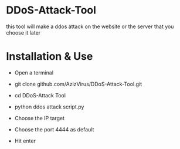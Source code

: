 # DDoS-Attack-Tool
this tool will make a ddos attack on the website or the server that you choose it later

# Installation & Use

- Open a terminal


- git clone github.com/AzizVirus/DDoS-Attack-Tool.git


- cd DDoS-Attack Tool


- python ddos attack script.py



- Choose the IP target


- Choose the port 4444 as default


- Hit enter

